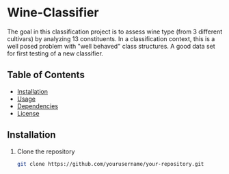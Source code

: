 # Wine-Classifier
The goal in this classification project is to assess wine type (from 3 different cultivars) by analyzing 13 constituents. In a classification context, this is a well posed problem with "well behaved" class structures. A good data set for first testing of a new classifier.

## Table of Contents
- [Installation](#installation)
- [Usage](#usage)
- [Dependencies](#dependencies)
- [License](#license)

## Installation
1. Clone the repository
   ```bash
   git clone https://github.com/yourusername/your-repository.git
